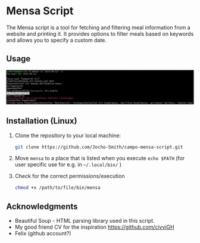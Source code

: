 # Mensa Script

The Mensa script is a tool for fetching and filtering meal information from a website and printing it. It provides options to filter meals based on keywords and allows you to specify a custom date.

## Usage
![](doc/mensa.jpg)


## Installation (Linux)

1. Clone the repository to your local machine:

   ```bash
   git clone https://github.com/Jocho-Smith/campo-mensa-script.git
   ```
2. Move `mensa` to a place that is listed when you execute `echo $PATH` (for user specific use for e.g. in `~/.local/bin/` )

3. Check for the correct permissions/execution

   ```bash
   chmod +x /path/to/file/bin/mensa
   ```


## Acknowledgments
- Beautiful Soup - HTML parsing library used in this script.
- My good friend CV for the inspiration https://github.com/civviGH
- Felix (github account?)
